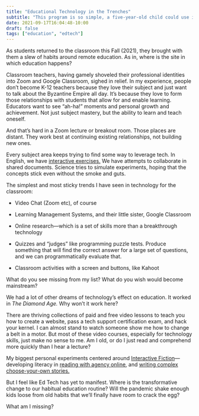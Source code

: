 ```yaml
---
title: "Educational Technology in the Trenches"
subtitle: "This program is so simple, a five-year-old child could use it. Someone fetch me a five-year-old child."
date: 2021-09-17T16:04:48-10:00
draft: false
tags: ["education", "edtech"]
---
```

As students returned to the classroom this Fall (2021), they brought with them a slew of habits around remote education. As in, where is the site in which education happens?

Classroom teachers, having gamely shoveled their professional identities into Zoom and Google Classroom, sighed in relief. In my experience, people don’t become K-12 teachers because they love their subject and just want to talk about the Byzantine Empire all day. It’s because they love to form those relationships with students that allow for and enable learning. Educators want to see “ah-ha!” moments and personal growth and achievement. Not just subject mastery, but the ability to learn and teach oneself.

And that’s hard in a Zoom lecture or breakout room. Those places are distant. They work best at continuing existing relationships, not building new ones.

Every subject area keeps trying to find some way to leverage tech. In English, we have [interactive exercises.](https://digital.wwnorton.com/112673?demo) We have attempts to collaborate in shared documents. Science tries to simulate experiments, hoping that the concepts stick even without the smoke and guts.

The simplest and most sticky trends I have seen in technology for the classroom:

- Video Chat (Zoom etc), of course

- Learning Management Systems, and their little sister, Google Classroom

- Online research—which is a set of skills more than a breakthrough technology

- Quizzes and “judges” like programming puzzle tests. Produce something that will find the correct answer for a large set of questions, and we can programmatically evaluate that.

- Classroom activities with a screen and buttons, like Kahoot


What do you see missing from my list? What do you wish would become mainstream?

We had a lot of other dreams of technology’s effect on education. It worked in _The Diamond Age._ Why won’t it work here?

There are thriving collections of paid and free video lessons to teach you how to create a website, pass a tech support certification exam, and hack your kernel. I can almost stand to watch someone show me how to change a belt in a motor. But most of these video courses, especially for technology skills, just make no sense to me. Am I old, or do I just read and comprehend more quickly than I hear a lecture?

My biggest personal experiments centered around [Interactive Fiction](https://twinery.org/)—developing literacy in [reading with agency online](https://www.choiceofgames.com/), and [writing complex choose-your-own stories.](https://www.inklestudios.com/inklewriter/)

But I feel like Ed Tech has yet to manifest. Where is the transformative change to our habitual education routine? Will the pandemic shake enough kids loose from old habits that we’ll finally have room to crack the egg?

What am I missing?


